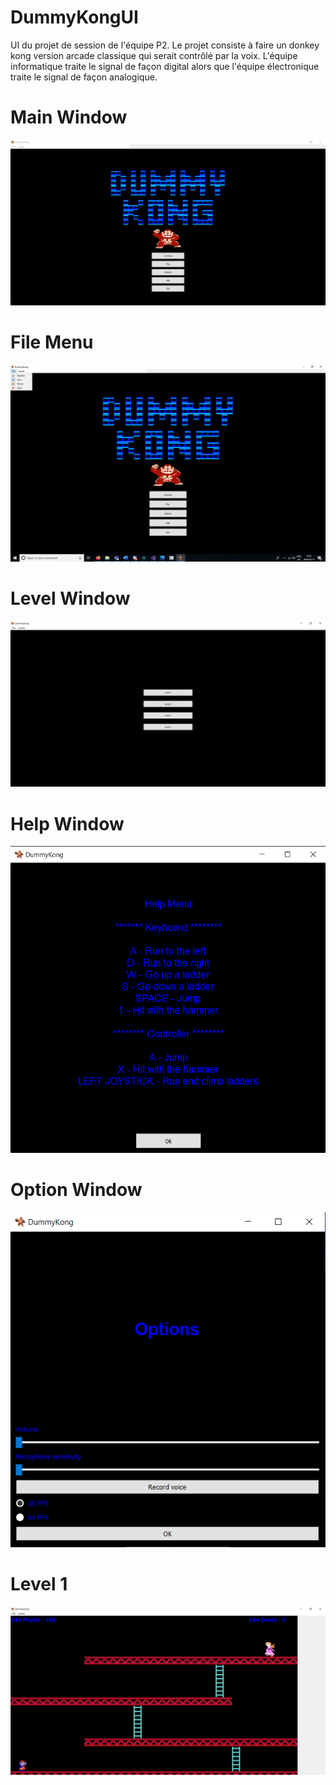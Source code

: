 # DummyKongUI
UI du projet de session de l'équipe P2.
Le projet consiste à faire un donkey kong version arcade classique qui serait contrôlé par la voix. L'équipe informatique traite le signal de façon digital alors que l'équipe électronique traite le signal de façon analogique.
# Main Window
![](Screenshots/MainWindow.PNG)
# File Menu
![](Screenshots//File%20menu.png)
# Level Window
![](Screenshots/LevelsWindow.PNG)
# Help Window
![](Screenshots/HelpWindow.PNG)
# Option Window
![](Screenshots/OptionsWindow.PNG)
# Level 1
![](Screenshots/Level1.PNG)
